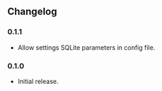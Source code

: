 ## Changelog

### 0.1.1

- Allow settings SQLite parameters in config file.


### 0.1.0

- Initial release.
